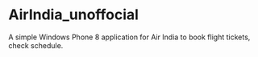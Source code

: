 # AirIndia_unoffocial
A simple Windows Phone 8 application for Air India to book flight tickets, check schedule.
